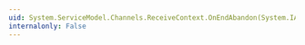 ```yaml
---
uid: System.ServiceModel.Channels.ReceiveContext.OnEndAbandon(System.IAsyncResult)
internalonly: False
---
```

